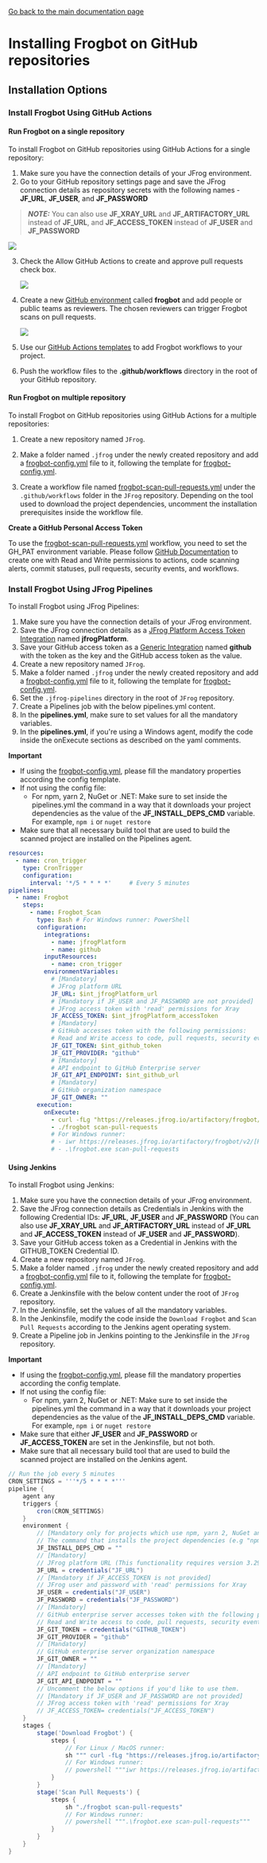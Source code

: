[Go back to the main documentation page](../README.md)

# Installing Frogbot on GitHub repositories

## Installation Options

### Install Frogbot Using GitHub Actions

#### Run Frogbot on a single repository

To install Frogbot on GitHub repositories using GitHub Actions for a single repository:

1. Make sure you have the connection details of your JFrog environment.
2. Go to your GitHub repository settings page and save the JFrog connection details as repository secrets with the
   following names - **JF_URL**, **JF_USER**, and **JF_PASSWORD**

> **_NOTE:_** You can also use **JF_XRAY_URL** and **JF_ARTIFACTORY_URL** instead of **JF_URL**, and **JF_ACCESS_TOKEN**
> instead of **JF_USER** and **JF_PASSWORD**

![](../images/github-repository-secrets.png)

3. Check the Allow GitHub Actions to create and approve pull requests check box.

   ![](../images/github-pr-permissions.png)

4. Create a
   new [GitHub environment](https://docs.github.com/en/actions/deployment/targeting-different-environments/using-environments-for-deployment#creating-an-environment)
   called **frogbot** and add people or public teams as reviewers. The chosen reviewers can trigger Frogbot scans on
   pull requests.

   ![](../images/github-environment.png)

5. Use our [GitHub Actions templates](templates/github-actions/README.md#frogbot-gitHub-actions-templates) to add
   Frogbot workflows to your project.
6. Push the workflow files to the **.github/workflows** directory in the root of your GitHub repository.

#### Run Frogbot on multiple repository

To install Frogbot on GitHub repositories using GitHub Actions for a multiple repositories:

1. Create a new repository named `JFrog`.

2. Make a folder named `.jfrog` under the newly created repository and add a [frogbot-config.yml](templates/.jfrog/frogbot-config.yml) file to it, following the template for [frogbot-config.yml](templates/.jfrog/frogbot-config.yml).

3. Create a workflow file named [frogbot-scan-pull-requests.yml](templates/github-actions/scan-pull-requests/frogbot-scan-pull-requests.yml)
   under the `.github/workflows` folder in the `JFrog`
   repository. Depending on the tool used to download the project dependencies, uncomment the installation prerequisites inside the workflow file.

****Create a GitHub Personal Access Token****

To use the [frogbot-scan-pull-requests.yml](templates/github-actions/scan-pull-requests/frogbot-scan-pull-requests.yml) workflow, you need to set the GH_PAT environment variable. Please follow [GitHub Documentation](https://docs.github.com/en/authentication/keeping-your-account-and-data-secure/creating-a-personal-access-token)
to create one with Read and Write permissions to actions, code scanning alerts, commit statuses, pull requests, security events, and workflows.

### Install Frogbot Using JFrog Pipelines

To install Frogbot using JFrog Pipelines:

1. Make sure you have the connection details of your JFrog environment.
2. Save the JFrog connection details as
   a [JFrog Platform Access Token Integration](https://www.jfrog.com/confluence/display/JFROG/JFrog+Platform+Access+Token+Integration)
   named **jfrogPlatform**.
3. Save your GitHub access token as
   a [Generic Integration](https://www.jfrog.com/confluence/display/JFROG/Generic+Integration) named **github** with the
   token as the key and the GitHub access token as the value.
4. Create a new repository named `JFrog`.
5. Make a folder named `.jfrog` under the newly created repository and add
   a [frogbot-config.yml](templates/.jfrog/frogbot-config.yml) file to it, following the
   template for [frogbot-config.yml](templates/.jfrog/frogbot-config.yml).
6. Set the `.jfrog-pipelines` directory in the root of `JFrog` repository.
7. Create a Pipelines job with the below pipelines.yml content.
8. In the **pipelines.yml**, make sure to set values for all the mandatory variables.
9. In the **pipelines.yml**, if you're using a Windows agent, modify the code inside the onExecute sections as described
   on the yaml comments.

**Important**

- If using the [frogbot-config.yml](templates/.jfrog/frogbot-config.yml), please fill the mandatory properties according the config template.
- If not using the config file:
    - For npm, yarn 2, NuGet or .NET: Make sure to set inside the pipelines.yml the command in a way that it downloads your project dependencies as the value of the **JF_INSTALL_DEPS_CMD** variable. For example, `npm i`
      or `nuget restore`
- Make sure that all necessary build tool that are used to build the scanned project are installed on the Pipelines agent.

```yml
resources:
  - name: cron_trigger
    type: CronTrigger
    configuration:
      interval: '*/5 * * * *'     # Every 5 minutes
pipelines:
  - name: Frogbot
    steps:
      - name: Frogbot_Scan
        type: Bash # For Windows runner: PowerShell
        configuration:
          integrations:
            - name: jfrogPlatform
            - name: github
          inputResources:
            - name: cron_trigger
          environmentVariables:
            # [Mandatory]
            # JFrog platform URL
            JF_URL: $int_jfrogPlatform_url
            # [Mandatory if JF_USER and JF_PASSWORD are not provided]
            # JFrog access token with 'read' permissions for Xray
            JF_ACCESS_TOKEN: $int_jfrogPlatform_accessToken
            # [Mandatory]
            # GitHub accesses token with the following permissions:
            # Read and Write access to code, pull requests, security events, and workflows
            JF_GIT_TOKEN: $int_github_token
            JF_GIT_PROVIDER: "github"
            # [Mandatory]
            # API endpoint to GitHub Enterprise server
            JF_GIT_API_ENDPOINT: $int_github_url
            # [Mandatory]
            # GitHub organization namespace
            JF_GIT_OWNER: ""
        execution:
          onExecute:
            - curl -fLg "https://releases.jfrog.io/artifactory/frogbot/v2/[RELEASE]/getFrogbot.sh" | sh
            - ./frogbot scan-pull-requests
            # For Windows runner:
            # - iwr https://releases.jfrog.io/artifactory/frogbot/v2/[RELEASE]/frogbot-windows-amd64/frogbot.exe -OutFile .\frogbot.exe
            # - .\frogbot.exe scan-pull-requests
```

#### Using Jenkins

To install Frogbot using Jenkins:

1. Make sure you have the connection details of your JFrog environment.
2. Save the JFrog connection details as Credentials in Jenkins with the following Credential IDs: **JF_URL**,
   **JF_USER** and **JF_PASSWORD** (You can also use **JF_XRAY_URL** and **JF_ARTIFACTORY_URL** instead of **JF_URL**
   and **JF_ACCESS_TOKEN** instead of **JF_USER** and **JF_PASSWORD**).
3. Save your GitHub access token as a Credential in Jenkins with the GITHUB_TOKEN Credential ID.
4. Create a new repository named `JFrog`.
5. Make a folder named `.jfrog` under the newly created repository and add
   a [frogbot-config.yml](templates/.jfrog/frogbot-config.yml) file to it, following the
   template for [frogbot-config.yml](templates/.jfrog/frogbot-config.yml).
6. Create a Jenkinsfile with the below content under the root of `JFrog` repository.
7. In the Jenkinsfile, set the values of all the mandatory variables.
8. In the Jenkinsfile, modify the code inside the `Download Frogbot` and `Scan Pull Requests` according to the Jenkins
   agent operating system.
9. Create a Pipeline job in Jenkins pointing to the Jenkinsfile in the `JFrog` repository.

**Important**

- If using the [frogbot-config.yml](templates/.jfrog/frogbot-config.yml), please fill the mandatory properties according the config template.
- If not using the config file:
    - For npm, yarn 2, NuGet or .NET: Make sure to set inside the pipelines.yml the command in a way that it downloads your project dependencies as the value of the **JF_INSTALL_DEPS_CMD** variable. For example, `npm i`
      or `nuget restore`
- Make sure that either **JF_USER** and **JF_PASSWORD** or **JF_ACCESS_TOKEN** are set in the Jenkinsfile, but not both.
- Make sure that all necessary build tool that are used to build the scanned project are installed on the Jenkins agent.

```groovy
// Run the job every 5 minutes 
CRON_SETTINGS = '''*/5 * * * *'''
pipeline {
    agent any
    triggers {
        cron(CRON_SETTINGS)
    }
    environment {
        // [Mandatory only for projects which use npm, yarn 2, NuGet and .NET to download their dependencies]
        // The command that installs the project dependencies (e.g "npm i", "nuget restore" or "dotnet restore")
        JF_INSTALL_DEPS_CMD = ""
        // [Mandatory]
        // JFrog platform URL (This functionality requires version 3.29.0 or above of Xray)
        JF_URL = credentials("JF_URL")
        // [Mandatory if JF_ACCESS_TOKEN is not provided]
        // JFrog user and password with 'read' permissions for Xray
        JF_USER = credentials("JF_USER")
        JF_PASSWORD = credentials("JF_PASSWORD")
        // [Mandatory]
        // GitHub enterprise server accesses token with the following permissions:
        // Read and Write access to code, pull requests, security events, and workflows
        JF_GIT_TOKEN = credentials("GITHUB_TOKEN")
        JF_GIT_PROVIDER = "github"
        // [Mandatory]
        // GitHub enterprise server organization namespace
        JF_GIT_OWNER = ""
        // [Mandatory]
        // API endpoint to GitHub enterprise server
        JF_GIT_API_ENDPOINT = ""
        // Uncomment the below options if you'd like to use them.
        // [Mandatory if JF_USER and JF_PASSWORD are not provided]
        // JFrog access token with 'read' permissions for Xray
        // JF_ACCESS_TOKEN= credentials("JF_ACCESS_TOKEN")
    }
    stages {
        stage('Download Frogbot') {
            steps {
                // For Linux / MacOS runner:
                sh """ curl -fLg "https://releases.jfrog.io/artifactory/frogbot/v2/[RELEASE]/getFrogbot.sh" | sh"""
                // For Windows runner:
                // powershell """iwr https://releases.jfrog.io/artifactory/frogbot/v2/[RELEASE]/frogbot-windows-amd64/frogbot.exe -OutFile .\frogbot.exe"""
            }
        }
        stage('Scan Pull Requests') {
            steps {
                sh "./frogbot scan-pull-requests"
                // For Windows runner:
                // powershell """.\frogbot.exe scan-pull-requests"""
            }
        }
    }
}
```